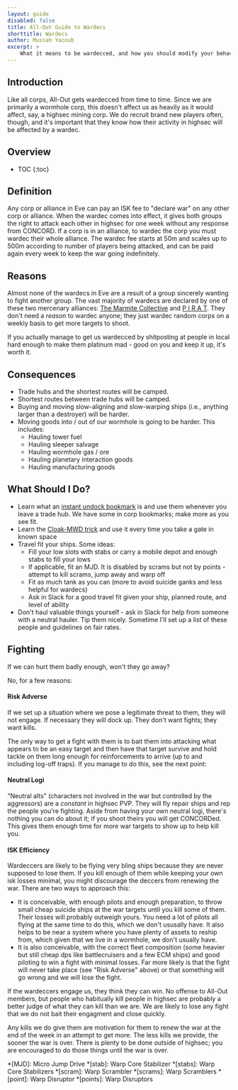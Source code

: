 ```yaml
---
layout: guide
disabled: false
title: All-Out Guide to Wardecs
shorttitle: Wardecs
author: Mussah Yacoub
excerpt: >
    What it means to be wardecced, and how you should modify your behavior to handle it.
---
```

## Introduction

Like all corps, All-Out gets wardecced from time to time.  Since we are primarily a wormhole corp, this doesn't affect us as heavily as it would affect, say, a highsec mining corp.  We do recruit brand new players often, though, and it's important that they know how their activity in highsec will be affected by a wardec.

## Overview

* TOC
{:toc}

## Definition

Any corp or alliance in Eve can pay an ISK fee to "declare war" on any other corp or alliance.  When the wardec comes into effect, it gives both groups the right to attack each other in highsec for one week without any response from CONCORD.  If a corp is in an alliance, to wardec the corp you must wardec their whole alliance.  The wardec fee starts at 50m and scales up to 500m according to number of players being attacked, and can be paid again every week to keep the war going indefinitely.

## Reasons

Almost none of the wardecs in Eve are a result of a group sincerely wanting to fight another group.  The vast majority of wardecs are declared by one of these two mercenary alliances: [The Marmite Collective](http://evewho.com/alli/The+Marmite+Collective) and [P I R A T](http://evewho.com/alli/P+I+R+A+T).  They don't need a *reason* to wardec anyone; they just wardec random corps on a weekly basis to get more targets to shoot.

If you actually manage to get us wardecced by shitposting at people in local hard enough to make them platinum mad - good on you and keep it up, it's worth it.

## Consequences

- Trade hubs and the shortest routes will be camped.
- Shortest routes between trade hubs will be camped.
- Buying and moving slow-aligning and slow-warping ships (i.e., anything larger than a destroyer) will be harder.
- Moving goods into / out of our wormhole is going to be harder.  This includes:
    - Hauling tower fuel
    - Hauling sleeper salvage
    - Hauling wormhole gas / ore
    - Hauling planetary interaction goods
    - Hauling manufacturing goods

## What Should I Do?

- Learn what an [instant undock bookmark](http://wiki.eveuniversity.org/Bookmarks#Instant_Warp-Out) is and use them whenever you leave a trade hub.  We have some in corp bookmarks; make more as you see fit.
- Learn the [Cloak-MWD trick](http://wiki.eveuniversity.org/Cloak_Trick) and use it every time you take a gate in known space
- Travel fit your ships.  Some ideas:
    - Fill your low slots with stabs or carry a mobile depot and enough stabs to fill your lows
    - If applicable, fit an MJD.  It is disabled by scrams but not by points - attempt to kill scrams, jump away and warp off
    - Fit as much tank as you can (more to avoid suicide ganks and less helpful for wardecs)
    - Ask in Slack for a good travel fit given your ship, planned route, and level of ability
- Don't haul valuable things yourself - ask in Slack for help from someone with a neutral hauler.  Tip them nicely.  Sometime I'll set up a list of these people and guidelines on fair rates.

## Fighting

If we can hurt them badly enough, won't they go away?

No, for a few reasons:

#### Risk Adverse

If we set up a situation where we pose a legitimate threat to them, they will not engage.  If necessary they will dock up.  They don't want fights; they want kills.

The only way to get a fight with them is to bait them into attacking what appears to be an easy target and then have that target survive and hold tackle on them long enough for reinforcements to arrive (up to and including log-off traps).  If you manage to do this, see the next point:

#### Neutral Logi

"Neutral alts" (characters not involved in the war but controlled by the aggressors) are a *constant* in highsec PVP.  They will fly repair ships and rep the people you're fighting.  Aside from having your own neutral logi, there's nothing you can do about it; if you shoot theirs you will get CONCORDed.  This gives them enough time for more war targets to show up to help kill you.

#### ISK Efficiency

Wardeccers are likely to be flying very bling ships because they are never supposed to lose them.  If you kill enough of them while keeping your own isk losses minimal, you might discourage the deccers from renewing the war.  There are two ways to approach this:

- It is conceivable, with enough pilots and enough preparation, to throw small cheap suicide ships at the war targets until you kill some of them.  Their losses will probably outweigh yours.  You need a lot of pilots all flying at the same time to do this, which we don't ususally have.  It also helps to be near a system where you have plenty of assets to reship from, which given that we live in a wormhole, we don't usually have.
- It is also conceivable, with the correct fleet composition (some heavier but still cheap dps like battlecruisers and a few ECM ships) and good piloting to win a fight with minimal losses.  Far more likely is that the fight will never take place (see "Risk Adverse" above) or that something will go wrong and we will lose the fight.

If the wardeccers engage us, they think they can win.  No offense to All-Out members, but people who habitually kill people in highsec are probably a better judge of what they can kill than we are.  We are likely to lose any fight that we do not bait their engagment and close quickly.

Any kills we do give them are motivation for them to renew the war at the end of the week in an attempt to get more.  The less kills we provide, the sooner the war is over.  There is plenty to be done outside of highsec; you are encouraged to do those things until the war is over.

*[MJD]: Micro Jump Drive
*[stab]: Warp Core Stabilizer
*[stabs]: Warp Core Stabilizers
*[scram]: Warp Scrambler
*[scrams]: Warp Scramblers
*[point]: Warp Disruptor
*[points]: Warp Disruptors
